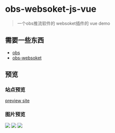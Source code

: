 <!--
 * @Author: your name
 * @Date: 2020-07-26 13:39:46
 * @LastEditTime: 2020-08-13 17:39:56
 * @LastEditors: Please set LastEditors
 * @Description: In User Settings Edit
 * @FilePath: \obs\README.md
--> 
# obs-websoket-js-vue

> 一个obs推流软件的 websoket插件的 vue demo

## 需要一些东西
-  [obs](https://github.com/obsproject/obs-studio "obs")
-  [obs-websoket](https://github.com/Palakis/obs-websocket "obs-websoket")

## 预览

### 站点预览
[preview site](https://wwping.github.io/obs-websoket-js-vue-site "obs-websoket-js-vue")
### 图片预览

![](https://gitee.com/wwping/obs-websoket-js-vue/blob/master/1.jpg)
![](https://gitee.com/wwping/obs-websoket-js-vue/blob/master/2.jpg)
![](https://gitee.com/wwping/obs-websoket-js-vue/blob/master/3.jpg)